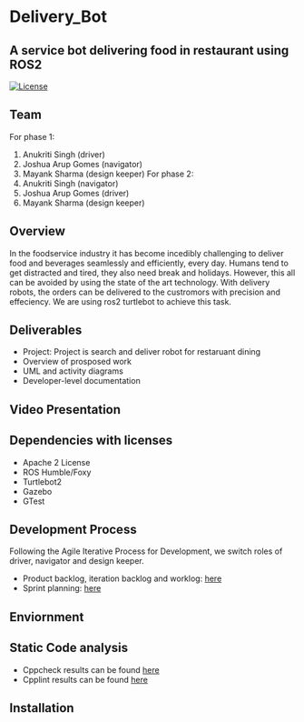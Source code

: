 # Delivery_Bot
## A service bot delivering food in restaurant using ROS2 

[![License](https://img.shields.io/badge/License-Apache%202.0-blue.svg)](https://opensource.org/licenses/Apache-2.0)

## Team
For phase 1:
1) Anukriti Singh (driver)
2) Joshua Arup Gomes (navigator) 
3) Mayank Sharma (design keeper)
For phase 2:
1) Anukriti Singh (navigator)
2) Joshua Arup Gomes (driver)
3) Mayank Sharma (design keeper)

## Overview

In the foodservice industry it has become incedibly challenging to deliver food and beverages seamlessly and efficiently, every day. Humans tend to get distracted and tired, they also need break and holidays. However, this all can be avoided by using the state of the art technology. With delivery robots, the orders can be delivered to the custromors with precision and effeciency. We are using ros2 turtlebot to achieve this task. 

## Deliverables
* Project: Project is search and deliver robot for restaruant dining
* Overview of prosposed work
* UML and activity diagrams
* Developer-level documentation

## Video Presentation

## Dependencies with licenses
* Apache 2 License
* ROS Humble/Foxy 
* Turtlebot2 
* Gazebo 
* GTest

## Development Process
Following the Agile Iterative Process for Development, we switch roles of driver, navigator and design keeper. 
* Product backlog, iteration backlog and worklog:  [here](https://docs.google.com/spreadsheets/d/1dZ-y45_AL5Mc8_DbIJrSJJ0H6H_2HLId_zzahEZlHxE/edit#gid=2139171243) 
* Sprint planning: [here](https://docs.google.com/document/d/1f-xjoKFd7hRqJ0oETVylUt3rAWTCG6LZAqg9HKFyrsw/edit)

## Enviornment

## Static Code analysis
* Cppcheck results can be found [here]()
* Cpplint results can be found [here]()

## Installation
